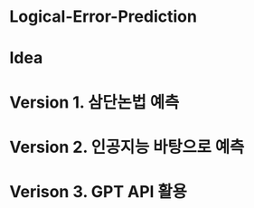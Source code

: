 # Logical-Error-Prediction

# Idea


# Version 1. 삼단논법 예측


# Version 2. 인공지능 바탕으로 예측


# Verison 3. GPT API 활용







